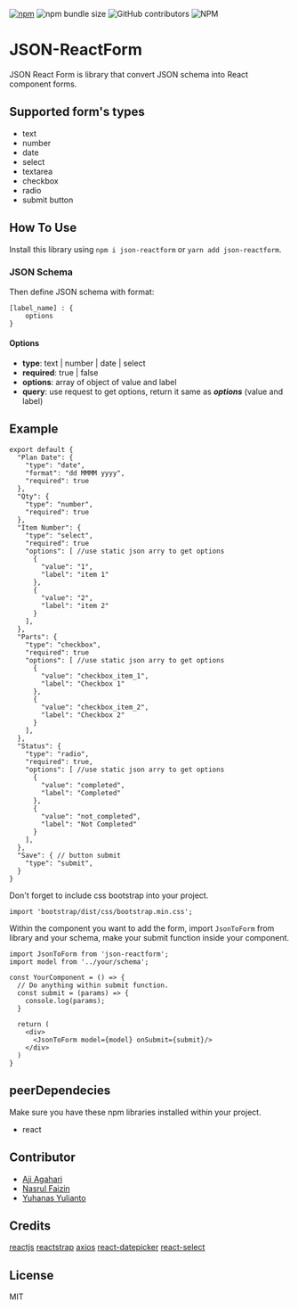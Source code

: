 [![npm](https://img.shields.io/npm/v/json-reactform)](https://www.npmjs.com/package/json-reactform)
![npm bundle size](https://img.shields.io/bundlephobia/min/json-reactform)
![GitHub contributors](https://img.shields.io/github/contributors/efishery/json-reactform)
![NPM](https://img.shields.io/npm/l/json-reactform)

# JSON-ReactForm
JSON React Form is library that convert JSON schema into React component forms.

## Supported form's types
- text
- number
- date
- select
- textarea
- checkbox
- radio
- submit button

## How To Use
Install this library using `npm i json-reactform` or `yarn add json-reactform`.

### JSON Schema
Then define JSON schema with format:
```
[label_name] : {
    options
}
```

#### Options
- **type**: text | number | date | select
- **required**: true | false
- **options**: array of object of value and label
- **query**: use request to get options, return it same as ***options*** (value and label)


## Example
```
export default {
  "Plan Date": {
    "type": "date",
    "format": "dd MMMM yyyy",
    "required": true
  },
  "Qty": {
    "type": "number",
    "required": true
  },
  "Item Number": {
    "type": "select",
    "required": true
    "options": [ //use static json arry to get options
      {
        "value": "1",
        "label": "item 1"
      },
      {
        "value": "2",
        "label": "item 2"
      }
    ],
  },
  "Parts": {
    "type": "checkbox",
    "required": true
    "options": [ //use static json arry to get options
      {
        "value": "checkbox_item_1",
        "label": "Checkbox 1"
      },
      {
        "value": "checkbox_item_2",
        "label": "Checkbox 2"
      }
    ],
  },
  "Status": {
    "type": "radio",
    "required": true,
    "options": [ //use static json arry to get options
      {
        "value": "completed",
        "label": "Completed"
      },
      {
        "value": "not_completed",
        "label": "Not Completed"
      }
    ],
  },
  "Save": { // button submit
    "type": "submit",
  }
}
```

Don't forget to include css bootstrap into your project.
```
import 'bootstrap/dist/css/bootstrap.min.css';
```

Within the component you want to add the form, import `JsonToForm` from library and your schema, make your submit function inside your component.

```
import JsonToForm from 'json-reactform';
import model from '../your/schema';

const YourComponent = () => {
  // Do anything within submit function.
  const submit = (params) => {
    console.log(params);
  }

  return (
    <div>
      <JsonToForm model={model} onSubmit={submit}/>
    </div>
  )
}
```

## peerDependecies
Make sure you have these npm libraries installed within your project.
- react

## Contributor

- [Aji Agahari](https://github.com/ajiagahari)
- [Nasrul Faizin](https://github.com/nasrul21)
- [Yuhanas Yulianto](https://github.com/yuhanasy)

## Credits
[reactjs](https://reactjs.org/)
[reactstrap](https://reactstrap.github.io/)
[axios](https://github.com/axios/axios)
[react-datepicker](https://github.com/Hacker0x01/react-datepicker)
[react-select](https://react-select.com/)

## License
MIT